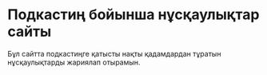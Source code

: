 # Подкастиң бойынша нұсқаулықтар сайты

Бұл сайтта подкастиңге қатысты нақты қадамдардан тұратын нұсқаулықтарды жариялап отырамын.
